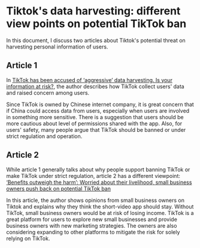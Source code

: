 
# Tiktok's data harvesting: different view points on potential TikTok ban
In this document, I discuss two articles about Tiktok's potential threat on harvesting personal information of users.

## Article 1
In [TikTok has been accused of ‘aggressive’ data harvesting. Is your information at risk?](https://www.theguardian.com/technology/2022/jul/19/tiktok-has-been-accused-of-aggressive-data-harvesting-is-your-information-at-risk), the author describes how TikTok collect users' data and raised concern among users.

Since TikTok is owned by Chinese internet company, it is great concern that if China could access data from users, especially when users are involved in something more sensitive. There is a suggestion that users should be more cautious about level of permissions shared with the app. Also, for users' safety, many people argue that TikTok should be banned or under strict regulation and operation.

## Article 2
While article 1 generally talks about why people support banning TikTok or make TikTok under strict regulation, article 2 has a different viewpoint: [‘Benefits outweigh the harm’: Worried about their livelihood, small business owners push back on potential TikTok ban](https://www.cnbc.com/2023/05/17/worried-about-their-livelihood-small-business-owners-push-back-on-potential-tiktok-ban.html)

In this article, the author shows opinions from small business owners on Tiktok and explains why they think the short-video app should stay. Without TikTok, small business owners would be at risk of losing income. TikTok is a great platform for users to explore new small businesses and provide business owners with new marketing strategies. The owners are also considering expanding to other platforms to mitigate the risk for solely relying on TikTok.
